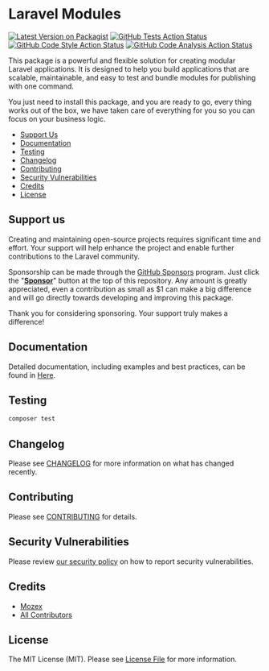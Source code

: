 # Laravel Modules

[![Latest Version on Packagist](https://img.shields.io/packagist/v/mozex/laravel-modules.svg?style=flat-square)](https://packagist.org/packages/mozex/laravel-modules)
[![GitHub Tests Action Status](https://img.shields.io/github/actions/workflow/status/mozex/laravel-modules/tests.yml?branch=main&label=Tests&style=flat-square)](https://github.com/mozex/laravel-modules/actions/workflows/tests.yml)
[![GitHub Code Style Action Status](https://img.shields.io/github/actions/workflow/status/mozex/laravel-modules/code-styling.yml?branch=main&label=Code%20Styling&style=flat-square)](https://github.com/mozex/laravel-modules/actions/workflows/code-styling.yml)
[![GitHub Code Analysis Action Status](https://img.shields.io/github/actions/workflow/status/mozex/laravel-modules/code-analysis.yml?branch=main&label=Code%20Analysis&style=flat-square)](https://github.com/mozex/laravel-modules/actions/workflows/code-analysis.yml)

[//]: # ([![Total Downloads]&#40;https://img.shields.io/packagist/dt/mozex/laravel-modules.svg?style=flat-square&#41;]&#40;https://packagist.org/packages/mozex/laravel-modules&#41;)

This package is a powerful and flexible solution for creating modular Laravel applications. It is designed to help you build applications that are scalable, maintainable, and easy to test and bundle modules for publishing with one command.

You just need to install this package, and you are ready to go, every thing works out of the box, we have taken care of everything for you so you can focus on your business logic.

- [Support Us](#support-us)
- [Documentation](docs)
- [Testing](#testing)
- [Changelog](#changelog)
- [Contributing](#contributing)
- [Security Vulnerabilities](#security-vulnerabilities)
- [Credits](#credits)
- [License](#license)

## Support us

Creating and maintaining open-source projects requires significant time and effort. Your support will help enhance the project and enable further contributions to the Laravel community.

Sponsorship can be made through the [GitHub Sponsors](https://github.com/sponsors/mozex) program. Just click the "**[Sponsor](https://github.com/sponsors/mozex)**" button at the top of this repository. Any amount is greatly appreciated, even a contribution as small as $1 can make a big difference and will go directly towards developing and improving this package.

Thank you for considering sponsoring. Your support truly makes a difference!

## Documentation

Detailed documentation, including examples and best practices, can be found in [Here](docs).

## Testing

```bash
composer test
```

## Changelog

Please see [CHANGELOG](CHANGELOG.md) for more information on what has changed recently.

## Contributing

Please see [CONTRIBUTING](CONTRIBUTING.md) for details.

## Security Vulnerabilities

Please review [our security policy](../../security/policy) on how to report security vulnerabilities.

## Credits

- [Mozex](https://github.com/mozex)
- [All Contributors](../../contributors)

## License

The MIT License (MIT). Please see [License File](LICENSE.md) for more information.
